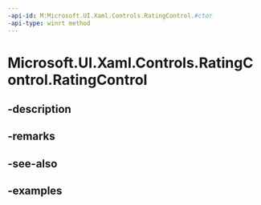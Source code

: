 ```yaml
---
-api-id: M:Microsoft.UI.Xaml.Controls.RatingControl.#ctor
-api-type: winrt method
---
```


<!-- Method syntax.
public RatingControl.RatingControl()
-->

# Microsoft.UI.Xaml.Controls.RatingControl.RatingControl

## -description

## -remarks

## -see-also

## -examples

